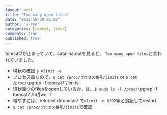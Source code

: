 ```yaml
---
layout: post
title: "Too many open files"
date: "2015-10-30 05:02"
author: 'u-ryo'
categories: [tomcat, linux]
comments: true
published: true
---
```

tomcat7が止まっていて、catalina.outを見ると、
`Too many open files`と言われていました。

* 現状の確認 `$ ulimit -a`
* プロセス毎なので、`$ cat /proc/プロセス番号/limits` or `$ cat /proc/\`pgrep -f tomcat7\`/limits`
* 現状幾つのfilesをopenしているか、は、`$ sudo ls -l /proc/\`pgrep -f tomcat7\`/fd/|wc -l`
* 増やすには、/etc/init.d/tomcat7 で`ulimit -n 8192`等と追記してrestart
* `$ cat /proc/プロセス番号/limits`で確認